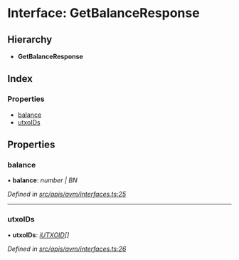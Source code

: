 # Interface: GetBalanceResponse

## Hierarchy

- **GetBalanceResponse**

## Index

### Properties

- [balance](avm_interfaces.getbalanceresponse#balance)
- [utxoIDs](avm_interfaces.getbalanceresponse#utxoids)

## Properties

### balance

• **balance**: _number | BN_

_Defined in [src/apis/avm/interfaces.ts:25](https://github.com/chain4travel/caminojs/blob/3883166/src/apis/avm/interfaces.ts#L25)_

---

### utxoIDs

• **utxoIDs**: _[iUTXOID](avm_interfaces.iutxoid)[]_

_Defined in [src/apis/avm/interfaces.ts:26](https://github.com/chain4travel/caminojs/blob/3883166/src/apis/avm/interfaces.ts#L26)_
